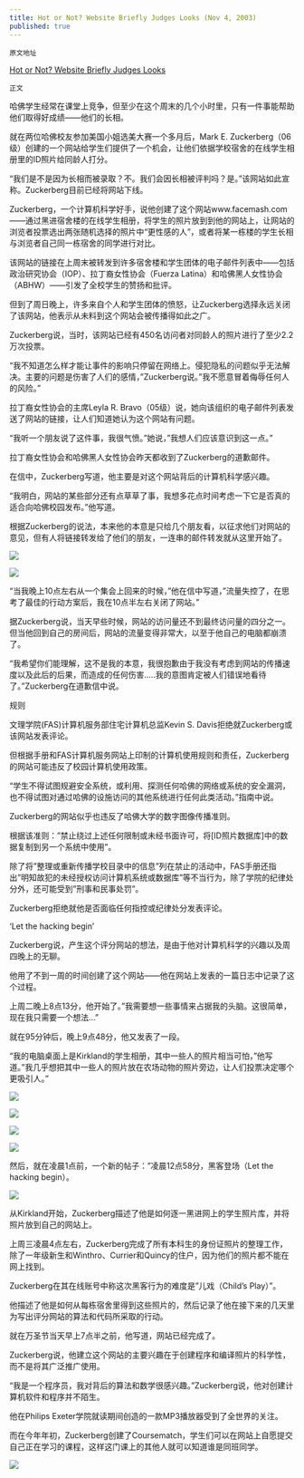```yaml
---
title: Hot or Not? Website Briefly Judges Looks (Nov 4, 2003)
published: true
---
```

`原文地址`

[Hot or Not? Website Briefly Judges Looks](https://www.thecrimson.com/article/2003/11/4/hot-or-not-website-briefly-judges/)

`正文`

哈佛学生经常在课堂上竞争，但至少在这个周末的几个小时里，只有一件事能帮助他们取得好成绩——他们的长相。

就在两位哈佛校友参加美国小姐选美大赛一个多月后，Mark E. Zuckerberg（06级）创建的一个网站给学生们提供了一个机会，让他们依据学校宿舍的在线学生相册里的ID照片给同龄人打分。

“我们是不是因为长相而被录取？不。我们会因长相被评判吗？是。”该网站如此宣称。Zuckerberg目前已经将网站下线。

Zuckerberg，一个计算机科学好手，说他创建了这个网站www.facemash.com——通过黑进宿舍楼的在线学生相册，将学生的照片放到到他的网站上，让网站的浏览者投票选出两张随机选择的照片中“更性感的人”，或者将某一栋楼的学生长相与浏览者自己同一栋宿舍的同学进行对比。

该网站的链接在上周末被转发到许多宿舍楼和学生团体的电子邮件列表中——包括政治研究协会（IOP）、拉丁裔女性协会（Fuerza Latina）和哈佛黑人女性协会（ABHW）——引发了全校学生的赞扬和批评。

但到了周日晚上，许多来自个人和学生团体的愤怒，让Zuckerberg选择永远关闭了该网站，他表示从未料到这个网站会被传播得如此之广。

Zuckerberg说，当时，该网站已经有450名访问者对同龄人的照片进行了至少2.2万次投票。

“我不知道怎么样才能让事件的影响只停留在网络上。侵犯隐私的问题似乎无法解决。主要的问题是伤害了人们的感情，”Zuckerberg说。”我不愿意冒着侮辱任何人的风险。”

拉丁裔女性协会的主席Leyla R. Bravo（05级）说，她向该组织的电子邮件列表发送了网站的链接，让人们知道她认为这个网站有问题。

“我听一个朋友说了这件事，我很气愤。”她说，”我想人们应该意识到这一点。”

拉丁裔女性协会和哈佛黑人女性协会昨天都收到了Zuckerberg的道歉邮件。

在信中，Zuckerberg写道，他主要是对这个网站背后的计算机科学感兴趣。

“我明白，网站的某些部分还有点草草了事，我想多花点时间考虑一下它是否真的适合向哈佛校园发布。”他写道。

根据Zuckerberg的说法，本来他的本意是只给几个朋友看，以征求他们对网站的意见，但有人将链接转发给了他们的朋友，一连串的邮件转发就从这里开始了。

![](https://thesocialnetworkinbox.files.wordpress.com/2020/04/photo_2020-04-30_13-35-38-2.jpg)

![](https://thesocialnetworkinbox.files.wordpress.com/2020/04/photo_2020-04-30_13-35-40-2.jpg)

“当我晚上10点左右从一个集会上回来的时候，”他在信中写道，”流量失控了，在思考了最佳的行动方案后，我在10点半左右关闭了网站。”

据Zuckerberg说，当天早些时候，网站的访问量还不到最终访问量的四分之一。但当他回到自己的房间后，网站的流量变得非常大，以至于他自己的电脑都崩溃了。

“我希望你们能理解，这不是我的本意，我很抱歉由于我没有考虑到网站的传播速度以及此后的后果，而造成的任何伤害…..我的意图肯定被人们错误地看待了。”Zuckerberg在道歉信中说。

规则

文理学院(FAS)计算机服务部住宅计算机总监Kevin S. Davis拒绝就Zuckerberg或该网站发表评论。

但根据手册和FAS计算机服务网站上印制的计算机使用规则和责任，Zuckerberg的网站可能违反了校园计算机使用政策。

“学生不得试图规避安全系统，或利用、探测任何哈佛的网络或系统的安全漏洞，也不得试图对通过哈佛的设施访问的其他系统进行任何此类活动。”指南中说。

Zuckerberg的网站似乎也违反了哈佛大学的数字图像传播准则。

根据该准则：”禁止绕过上述任何限制或未经书面许可，将[ID照片数据库]中的数据复制到另一个系统中使用”。

除了将”整理或重新传播学校目录中的信息”列在禁止的活动中，FAS手册还指出”明知故犯的未经授权访问计算机系统或数据库”等不当行为，除了学院的纪律处分外，还可能受到”刑事和民事处罚”。

Zuckerberg拒绝就他是否面临任何指控或纪律处分发表评论。

‘Let the hacking begin’

Zuckerberg说，产生这个评分网站的想法，是由于他对计算机科学的兴趣以及周四晚上的无聊。

他用了不到一周的时间创建了这个网站——他在网站上发表的一篇日志中记录了这个过程。

上周二晚上8点13分，他开始了。”我需要想一些事情来占据我的头脑。这很简单，现在我只需要一个想法…”

就在95分钟后，晚上9点48分，他又发表了一段。

“我的电脑桌面上是Kirkland的学生相册，其中一些人的照片相当可怕，”他写道。”我几乎想把其中一些人的照片放在农场动物的照片旁边，让人们投票决定哪个更吸引人。”

![](https://thesocialnetworkinbox.files.wordpress.com/2020/04/photo_2020-04-30_13-43-55.jpg)

![](https://thesocialnetworkinbox.files.wordpress.com/2020/04/photo_2020-04-30_13-43-57.jpg)

![](https://thesocialnetworkinbox.files.wordpress.com/2020/04/photo_2020-04-30_13-43-59.jpg)

![](https://thesocialnetworkinbox.files.wordpress.com/2020/04/photo_2020-04-30_13-44-01.jpg)

然后，就在凌晨1点前，一个新的帖子：”凌晨12点58分，黑客登场（Let the hacking begin）。

![](https://thesocialnetworkinbox.files.wordpress.com/2020/04/photo_2020-04-30_13-46-00.jpg)

从Kirkland开始，Zuckerberg描述了他是如何逐一黑进网上的学生照片库，并将照片放到自己的网站上。

上周三凌晨4点左右，Zuckerberg完成了所有本科生的身份证照片的整理工作，除了一年级新生和Winthro、Currier和Quincy的住户，因为他们的照片都不能在网上找到。

Zuckerberg在其在线账号中称这次黑客行为的难度是”儿戏（Child’s Play）”。

他描述了他是如何从每栋宿舍里得到这些照片的，然后记录了他在接下来的几天里为写出评分网站的算法和代码所采取的行动。

就在万圣节当天早上7点半之前，他写道，网站已经完成了。

Zuckerberg说，他建立这个网站的主要兴趣在于创建程序和编译照片的科学性，而不是将其广泛推广使用。

“我是一个程序员，我对背后的算法和数学很感兴趣。”Zuckerberg说，他对创建计算机软件和程序并不陌生。

他在Philips Exeter学院就读期间创造的一款MP3播放器受到了全世界的关注。

而在今年年初，Zuckerberg创建了Coursematch，学生们可以在网站上自愿提交自己正在学习的课程，这样这门课上的其他人就可以知道谁是同班同学。

![](https://thesocialnetworkinbox.files.wordpress.com/2020/04/photo_2020-04-30_13-48-51.jpg)
